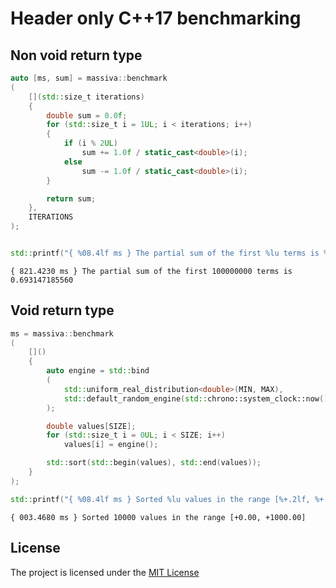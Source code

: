 
# Header only C++17 benchmarking

## Non void return type

```cpp
auto [ms, sum] = massiva::benchmark
(
    [](std::size_t iterations)
    {
        double sum = 0.0f;
        for (std::size_t i = 1UL; i < iterations; i++)
        {
            if (i % 2UL)
                sum += 1.0f / static_cast<double>(i);
            else
                sum -= 1.0f / static_cast<double>(i);
        }

        return sum;
    },
    ITERATIONS
);


std::printf("{ %08.4lf ms } The partial sum of the first %lu terms is %.12lf\n", ms, ITERATIONS, sum);
```

    { 821.4230 ms } The partial sum of the first 100000000 terms is 0.693147185560

## Void return type

```cpp
ms = massiva::benchmark
(
    []()
    {
        auto engine = std::bind
        (
            std::uniform_real_distribution<double>(MIN, MAX),
            std::default_random_engine(std::chrono::system_clock::now().time_since_epoch().count())
        );

        double values[SIZE];
        for (std::size_t i = 0UL; i < SIZE; i++)
            values[i] = engine();

        std::sort(std::begin(values), std::end(values));
    }
);

std::printf("{ %08.4lf ms } Sorted %lu values in the range [%+.2lf, %+.2lf]\n", ms, SIZE, MIN, MAX);
```

    { 003.4680 ms } Sorted 10000 values in the range [+0.00, +1000.00]

## License

The project is licensed under the [MIT License](https://opensource.org/licenses/MIT)
